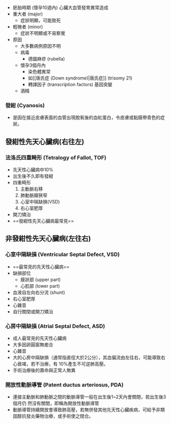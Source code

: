 - 胚胎時期 (懷孕10週內) 心臟大血管發育異常造成 
- 重大者 (major)
	- 症狀明顯，可能致死  
- 輕微者 (minor)
	- 症狀不明顯或不易察覺 
- 原因 
	- 大多數病例原因不明 
	- 病毒
		- 德國麻疹 (rubella)
	- 懷孕3個月內 
		- 染色體異常
		- 如[[唐氏症 (Down syndrome)|唐氏症]] (trisomy 21) 
		- 轉譯因子 (transcription factors) 基因突變 
	- 酒精
### 發紺 (Cyanosis)
- 是因在接近皮膚表面的血管出現脫氧後的血紅蛋白，令皮膚或黏膜帶青色的症狀。
## 發紺性先天心臟病(右往左)
### 法洛氏四重畸形 (Tetralogy of Fallot, TOF)
- 先天性心臟病中10%  
- 出生後不久即有發紺 
- 四重畸形 
	1. 主動脈右移 
	2. 肺動脈瓣狹窄 
	3. 心室中隔缺損(VSD) 
	4. 右心室肥厚 
- 開刀矯治
- ==發紺性先天心臟病最常見==
## 非發紺性先天心臟病(左往右)
### 心室中隔缺損 (Ventricular Septal Defect, VSD)
- ==最常見的先天性心臟病== 
- 缺損部位 
	- 膜狀部 (upper part) 
	- 心肌部 (lower part)  
- 血液自左向右分流 (shunt) 
- 右心室肥厚 
- 心雜音 
- 自行關閉或開刀矯治
### 心房中隔缺損 (Atrial Septal Defect, ASD)
- 成人最常見的先天性心臟病 
- 大多因卵圓窗無癒合 
- 心雜音 
- 大的心房中隔缺損（通常指直徑大於2公分），其血偏流由左往右，可能導致右心衰竭，若不治療，有 10%產生不可逆肺高壓。 
- 手術治療後的壽命與正常人無異
### 開放性動脈導管 (Patent ductus arteriosus, PDA)
- 連接主動脈和肺動脈之間的動脈導管一般在出生後1~2天內會關閉，若出生後3個月仍 然沒有關閉，即稱為開放性動脈導管 
- 動脈導管持續開放會導致肺高壓，若無併發其他先天性心臟疾病，可給予非類固醇抗發炎藥物治療，或手術使之閉合。

